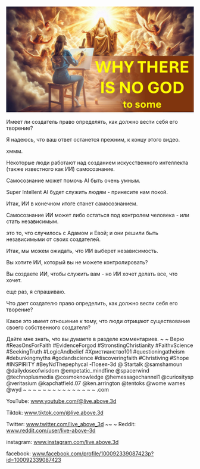 ![Video cover image](../cover.jpg "cover photo")

Имеет ли создатель право определять, как должно вести себя его творение?

Я надеюсь, что ваш ответ останется прежним, к концу этого видео.

хммм.

Некоторые люди работают над созданием искусственного интеллекта (также известного как ИИ) самосознание.

Самосознание может помочь AI быть очень умным.

Super Intellent AI будет служить людям - принесите нам покой.

Итак, ИИ в конечном итоге станет самосознанием.

Самосознание ИИ может либо остаться под контролем человека - или стать независимым.

это то, что случилось с Адамом и Евой; и они решили быть независимыми от своих создателей.

Итак, мы можем ожидать, что ИИ выберет независимость.

Вы хотите ИИ, который вы не можете контролировать?

Вы создаете ИИ, чтобы служить вам - но ИИ хочет делать все, что хочет.

еще раз, я спрашиваю.

Что дает создателю право определить, как должно вести себя его творение?

Какое это имеет отношение к тому, что люди отрицают существование своего собственного создателя?

Дайте мне знать, что вы думаете в разделе комментариев. ~ ~ Верю #ReasOnsForFaith #EvidenceForgod #StronstingChristianity #FaithvScience #SeekingTruth #LogicAndbelief #Христианство101 #questioningatheism #debunkingmyths #godandscience #discoveringfaith #Christiving #Shope #INSPIRITY #BeyNdThepephycal -Повея-3d @ Startalk @samshamoun @dailydoseofwisdom @empetatic_mindfine @spacerwind @technoplusmedia @cosmoknowledge @hemessagechannel1 @curiositysp @veritasium @kapchatfield.07 @ken.arrington @tentoks @wome wames @wyd ~ ~ ~ ~ ~ ~ ~ ~ ~ ~ ~ ~ ~ ~ ~ .com


YouTube: www.youtube.com/@live.above.3d

Tiktok: www.tiktok.com/@live.above.3d

Twitter: www.twitter.com/live_above_3d ~~ ~ Reddit: www.reddit.com/user/live-above-3d


instagram: www.instagram.com/live.above.3d

facebook: www.facebook.com/profile/100092339087423p?id=100092339087423





